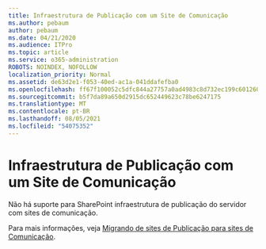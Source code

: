 ```yaml
---
title: Infraestrutura de Publicação com um Site de Comunicação
ms.author: pebaum
author: pebaum
ms.date: 04/21/2020
ms.audience: ITPro
ms.topic: article
ms.service: o365-administration
ROBOTS: NOINDEX, NOFOLLOW
localization_priority: Normal
ms.assetid: de63d2e1-f053-40ed-ac1a-041ddafefba0
ms.openlocfilehash: ff67f100052c5dfc844a27757a0ad4983c8d732ec199c601260206b1b621a085
ms.sourcegitcommit: b5f7da89a650d2915dc652449623c78be6247175
ms.translationtype: MT
ms.contentlocale: pt-BR
ms.lasthandoff: 08/05/2021
ms.locfileid: "54075352"
---
```

# <a name="publishing-infrastructure-with-a-communication-site"></a>Infraestrutura de Publicação com um Site de Comunicação


Não há suporte para SharePoint infraestrutura de  publicação do servidor com sites de comunicação. 
  
Para mais informações, veja [Migrando de sites de Publicação para sites de Comunicação](https://docs.microsoft.com/sharepoint/publishing-sites-classic-to-modern-experience). 
  

